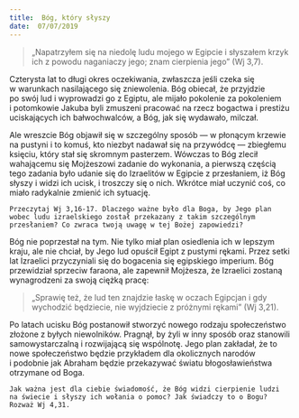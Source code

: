 ```yaml
---
title:  Bóg, który słyszy
date:  07/07/2019
---
```


> <p></p>
> „Napatrzyłem się na niedolę ludu mojego w Egipcie i słyszałem krzyk ich z powodu naganiaczy jego; znam cierpienia jego” (Wj 3,7).

Czterysta lat to długi okres oczekiwania, zwłaszcza jeśli czeka się w warunkach nasilającego się zniewolenia. Bóg obiecał, że przyjdzie po swój lud i wyprowadzi go z Egiptu, ale mijało pokolenie za pokoleniem i potomkowie Jakuba byli zmuszeni pracować na rzecz bogactwa i prestiżu uciskających ich bałwochwalców, a Bóg, jak się wydawało, milczał.

Ale wreszcie Bóg objawił się w szczególny sposób — w płonącym krzewie na pustyni i to komuś, kto niezbyt nadawał się na przywódcę — zbiegłemu księciu, który stał się skromnym pasterzem. Wówczas to Bóg zlecił wahającemu się Mojżeszowi zadanie do wykonania, a pierwszą częścią tego zadania było udanie się do Izraelitów w Egipcie z przesłaniem, iż Bóg słyszy i widzi ich ucisk, i troszczy się o nich. Wkrótce miał uczynić coś, co miało radykalnie zmienić ich sytuację.

`Przeczytaj Wj 3,16-17. Dlaczego ważne było dla Boga, by Jego plan wobec ludu izraelskiego został przekazany z takim szczególnym przesłaniem? Co zwraca twoją uwagę w tej Bożej zapowiedzi?`

Bóg nie poprzestał na tym. Nie tylko miał plan osiedlenia ich w lepszym kraju, ale nie chciał, by Jego lud opuścił Egipt z pustymi rękami. Przez setki lat Izraelici przyczyniali się do bogacenia się egipskiego imperium. Bóg przewidział sprzeciw faraona, ale zapewnił Mojżesza, że Izraelici zostaną wynagrodzeni za swoją ciężką pracę:

> <p></p>
> „Sprawię też, że lud ten znajdzie łaskę w oczach Egipcjan i gdy wychodzić będziecie, nie wyjdziecie z próżnymi rękami” (Wj 3,21).

Po latach ucisku Bóg postanowił stworzyć nowego rodzaju społeczeństwo złożone z byłych niewolników. Pragnął, by żyli w inny sposób oraz stanowili samowystarczalną i rozwijającą się wspólnotę. Jego plan zakładał, że to nowe społeczeństwo będzie przykładem dla okolicznych narodów i podobnie jak Abraham będzie przekazywać światu błogosławieństwa otrzymane od Boga.

`Jak ważna jest dla ciebie świadomość, że Bóg widzi cierpienie ludzi na świecie i słyszy ich wołania o pomoc? Jak świadczy to o Bogu? Rozważ Wj 4,31.`
